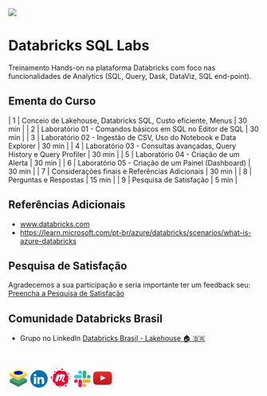 
<img src="https://raw.githubusercontent.com/Databricks-BR/lab_sql/main/images/header_handson_sql.png">

# Databricks SQL Labs 

Treinamento Hands-on na plataforma Databricks com foco nas funcionalidades de Analytics (SQL, Query, Dask, DataViz, SQL end-point).

## Ementa do Curso


| 1  | Conceio de Lakehouse, Databricks SQL, Custo eficiente, Menus | 30 min |
| 2  | Laboratório 01 - Comandos básicos em SQL no  Editor de SQL | 30 min |
| 3 | Laboratório 02 - Ingestão de CSV, Uso do Notebook e Data Explorer | 30 min |
| 4 | Laboratório 03 - Consultas avançadas, Query History e Query Profiler | 30 min |
| 5 | Laboratório 04 - Criação de um Alerta | 30 min |
| 6 | Laboratório 05 - Criação de um Painel (Dashboard) | 30 min |
| 7 | Considerações finais e Referências Adicionais | 30 min |
| 8 | Perguntas e Respostas  | 15 min |
| 9 | Pesquisa de Satisfação  | 5 min |


## Referências Adicionais

* www.databricks.com
* https://learn.microsoft.com/pt-br/azure/databricks/scenarios/what-is-azure-databricks

## Pesquisa de Satisfação

Agradecemos a sua participação e seria importante ter um feedback seu:
[Preencha a Pesquisa de Satisfação](https://forms.gle/GxG4f5kMB5LTwVYKA)

## Comunidade Databricks Brasil

- Grupo no LinkedIn [Databricks Brasil - Lakehouse 🏠 🇧🇷](https://www.linkedin.com/groups/14100135)

</br>

   <a href="https://github.com/Databricks-BR"><img src="https://raw.githubusercontent.com/Databricks-BR/Databricks-BR/main/images/databricks-br.png" style="width: 40px; height: 40px;"></a>  <a href="https://www.linkedin.com/groups/14100135"><img src="https://raw.githubusercontent.com/Databricks-BR/Databricks-BR/main/images/icon_linkedin.png" style="width: 35px; height: 35px;"></a>  <a href="https://www.meetup.com/pt-BR/databricks-brasil-oficial"><img src="https://raw.githubusercontent.com/Databricks-BR/Databricks-BR/main/images/icon_meetup.png" style="height: 40px;"></a>  <a href="https://bit.ly/databricks-slack-br"><img src="https://raw.githubusercontent.com/Databricks-BR/Databricks-BR/main/images/icon_slack.png" style="width: 35px; height: 35px;"></a>  <a href="https://www.youtube.com/channel/UCH3cq9mit-0UkTu1mTki20Q"><img src="https://raw.githubusercontent.com/Databricks-BR/Databricks-BR/main/images/icon_youtube.png" style="height: 38px;"></a>



